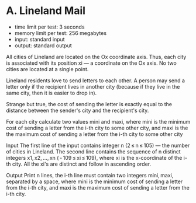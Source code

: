 # A. Lineland Mail
- time limit per test: 3 seconds
- memory limit per test: 256 megabytes
- input: standard input
- output: standard output

All cities of Lineland are located on the Ox coordinate axis. Thus, each city is associated with its position xi — a coordinate on the Ox axis. No two cities are located at a single point.

Lineland residents love to send letters to each other. A person may send a letter only if the recipient lives in another city (because if they live in the same city, then it is easier to drop in).

Strange but true, the cost of sending the letter is exactly equal to the distance between the sender's city and the recipient's city.

For each city calculate two values ​​mini and maxi, where mini is the minimum cost of sending a letter from the i-th city to some other city, and maxi is the the maximum cost of sending a letter from the i-th city to some other city

Input
The first line of the input contains integer n (2 ≤ n ≤ 105) — the number of cities in Lineland. The second line contains the sequence of n distinct integers x1, x2, ..., xn ( - 109 ≤ xi ≤ 109), where xi is the x-coordinate of the i-th city. All the xi's are distinct and follow in ascending order.

Output
Print n lines, the i-th line must contain two integers mini, maxi, separated by a space, where mini is the minimum cost of sending a letter from the i-th city, and maxi is the maximum cost of sending a letter from the i-th city.
